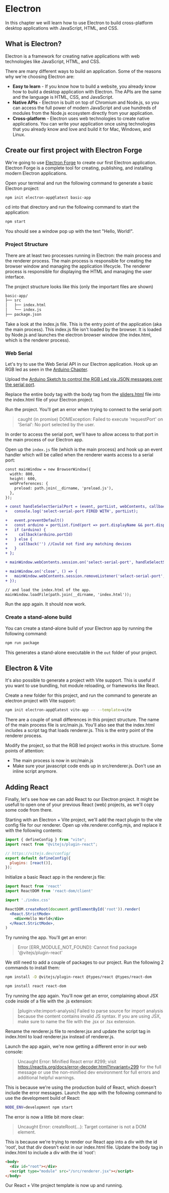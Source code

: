 # Electron

In this chapter we will learn how to use Electron to build cross-platform desktop applications with JavaScript, HTML, and CSS.

## What is Electron?

Electron is a framework for creating native applications with web technologies like JavaScript, HTML, and CSS.

There are many different ways to build an application. Some of the reasons why we're choosing Electron are:

- **Easy to learn** - If you know how to build a website, you already know how to build a desktop application with Electron. The APIs are the same and the language is HTML, CSS, and JavaScript.
- **Native APIs** - Electron is built on top of Chromium and Node.js, so you can access the full power of modern JavaScript and use hundreds of modules from the Node.js ecosystem directly from your application.
- **Cross-platform** - Electron uses web technologies to create native applications. You can write your application once using technologies that you already know and love and build it for Mac, Windows, and Linux.

## Create our first project with Electron Forge

We're going to use [Electron Forge](https://www.electronforge.io) to create our first Electron application. Electron Forge is a complete tool for creating, publishing, and installing modern Electron applications.

Open your terminal and run the following command to generate a basic Electron project:

```bash
npm init electron-app@latest basic-app
```

cd into that directory and run the following command to start the application:

```bash
npm start
```

You should see a window pop up with the text "Hello, World!".

### Project Structure

There are at least two processes running in Electron: the main process and the renderer process. The main process is responsible for creating the browser window and managing the application lifecycle. The renderer process is responsible for displaying the HTML and managing the user interface.

The project structure looks like this (only the important files are shown)

```bash
basic-app/
├── src
│   ├── index.html
│   └── index.js
├── package.json
```

Take a look at the index.js file. This is the entry point of the application (aka the main process). This index.js file isn't loaded by the browser. It is loaded by Node.js and launches the electron browser window (the index.html, which is the renderer process).

### Web Serial

Let's try to use the Web Serial API in our Electron application. Hook up an RGB led as seen in the [Arduino Chapter](../arduino/).

Upload the [Arduino Sketch to control the RGB Led via JSON messages over the serial port](../arduino/projects/arduino-web-serial-rgbled/arduino/).

Replace the entire body tag with the body tag from the [sliders.html](../arduino/projects/arduino-web-serial-rgbled/web/public/sliders.html) file into the index.html file of your Electron project.

Run the project. You'll get an error when trying to connect to the serial port:

> caught (in promise) DOMException: Failed to execute 'requestPort' on 'Serial': No port selected by the user.

In order to access the serial port, we'll have to allow access to that port in the main process of our Electron app.

Open up the `index.js` file (which is the main process) and hook up an event handler which will be called when the renderer wants access to a serial port:

```diff
const mainWindow = new BrowserWindow({
  width: 800,
  height: 600,
  webPreferences: {
    preload: path.join(__dirname, 'preload.js'),
  },
});

+ const handleSelectSerialPort = (event, portList, webContents, callback) => {
+   console.log('select-serial-port FIRED WITH', portList);

+   event.preventDefault()
+   const arduino = portList.find(port => port.displayName && port.displayName.toLowerCase().includes('arduino'))
+   if (arduino) {
+     callback(arduino.portId)
+   } else {
+     callback('') //Could not find any matching devices
+   }
+ };

+ mainWindow.webContents.session.on('select-serial-port', handleSelectSerialPort);

+ mainWindow.on('close', () => {
+   mainWindow.webContents.session.removeListener('select-serial-port', handleSelectSerialPort);
+ });

// and load the index.html of the app.
mainWindow.loadFile(path.join(__dirname, 'index.html'));
```

Run the app again. It should now work.

### Create a stand-alone build

You can create a stand-alone build of your Electron app by running the following command:

```bash
npm run package
```

This generates a stand-alone executable in the `out` folder of your project.

## Electron & Vite

It's also possible to generate a project with Vite support. This is useful if you want to use bundling, hot module reloading, or frameworks like React.

Create a new folder for this project, and run the command to generate an electron project with Vite support:

```bash
npm init electron-app@latest vite-app -- --template=vite
```

There are a couple of small differences in this project structure. The name of the main process file is src/main.js. You'll also see that the index.html includes a script tag that loads renderer.js. This is the entry point of the renderer process.

Modify the project, so that the RGB led project works in this structure. Some points of attention:

- The main process is now in src/main.js
- Make sure your javascript code ends up in src/renderer.js. Don't use an inline script anymore.

## Adding React

Finally, let's see how we can add React to our Electron project. It might be usefull to open one of your previous React (web) projects, as we'll copy some code from there.

Starting with an Electron + Vite project, we'll add the react plugin to the vite config file for our renderer. Open up vite.renderer.config.mjs, and replace it with the following contents:

```js
import { defineConfig } from "vite";
import react from "@vitejs/plugin-react";

// https://vitejs.dev/config/
export default defineConfig({
  plugins: [react()],
});

```

Initialize a basic React app in the renderer.js file:

```jsx
import React from 'react'
import ReactDOM from 'react-dom/client'

import './index.css'

ReactDOM.createRoot(document.getElementById('root')).render(
  <React.StrictMode>
    <div>Hello World</div>
  </React.StrictMode>,
)
```

Try running the app. You'll get an error:

> Error [ERR_MODULE_NOT_FOUND]: Cannot find package '@vitejs/plugin-react'

We still need to add a couple of packages to our project. Run the following 2 commands to install them:

```bash
npm install -D @vitejs/plugin-react @types/react @types/react-dom
```

```bash
npm install react react-dom
```

Try running the app again. You'll now get an error, complaining about JSX code inside of a file with the .js extension:

> [plugin:vite:import-analysis] Failed to parse source for import analysis because the content contains invalid JS syntax. If you are using JSX, make sure to name the file with the .jsx or .tsx extension.

Rename the renderer.js file to renderer.jsx and update the script tag in index.html to load renderer.jsx instead of renderer.js.

Launch the app again, we're now getting a different error in our web console:

> Uncaught Error: Minified React error #299; visit https://reactjs.org/docs/error-decoder.html?invariant=299 for the full message or use the non-minified dev environment for full errors and additional helpful warnings.
 
This is because we're using the production build of React, which doesn't include the error messages. Launch the app with the following command to use the development build of React:

```bash
NODE_ENV=development npm start
```

The error is now a little bit more clear:

> Uncaught Error: createRoot(...): Target container is not a DOM element.

This is because we're trying to render our React app into a div with the id 'root', but that div doesn't exist in our index.html file. Update the body tag in index.html to include a div with the id 'root':

```html
<body>
  <div id="root"></div>
  <script type="module" src="/src/renderer.jsx"></script>
</body>
```

Our React + Vite project template is now up and running.